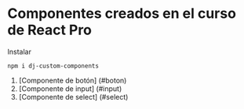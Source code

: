 # Componentes creados en el curso de React Pro

Instalar
```
npm i dj-custom-components

```

1. [Componente de botón] (#boton)
2. [Componente de input] (#input)
3. [Componente de select] (#select)